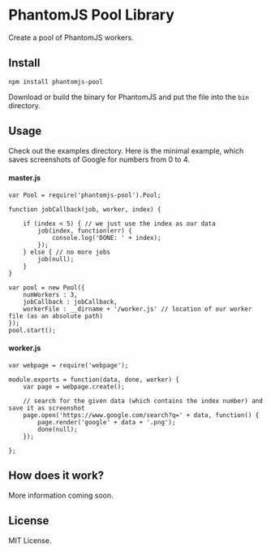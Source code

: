 # PhantomJS Pool Library

Create a pool of PhantomJS workers.

## Install

`npm install phantomjs-pool`

Download or build the binary for PhantomJS and put the file into the `bin` directory.

## Usage

Check out the examples directory. Here is the minimal example, which saves screenshots of Google for numbers from 0 to 4.

#### master.js

    var Pool = require('phantomjs-pool').Pool;
    
    function jobCallback(job, worker, index) {
    
        if (index < 5) { // we just use the index as our data
            job(index, function(err) {
                console.log('DONE: ' + index);
            });
        } else { // no more jobs
            job(null);
        }
    }
    
    var pool = new Pool({
        numWorkers : 3,
        jobCallback : jobCallback,
        workerFile : __dirname + '/worker.js' // location of our worker file (as an absolute path)
    });
    pool.start();

#### worker.js

    var webpage = require('webpage');
    
    module.exports = function(data, done, worker) {
        var page = webpage.create();
    
        // search for the given data (which contains the index number) and save it as screenshot
        page.open('https://www.google.com/search?q=' + data, function() {
            page.render('google' + data + '.png');
            done(null);
        });
    
    };

## How does it work?

More information coming soon.

## License

MIT License.